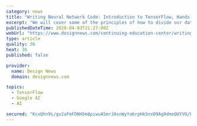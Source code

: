 ```yaml
---
category: news
title: "Writing Neural Network Code: Introduction to TensorFlow, Hands-On"
excerpt: "We will cover some of the principles of how to divide our data sets between the training and testing tasks as well as ways of using the... Now that we have acquainted ourselves with TensorFlow and the development environment, in this penultimate class we will look at how we can take the ANN definitions we worked with early in the week and ..."
publishedDateTime: 2020-04-03T21:27:00Z
webUrl: "https://www.designnews.com/continuing-education-center/writing-neural-network-code-introduction-tensorflow-hands-on"
type: article
quality: 36
heat: 36
published: false

provider:
  name: Design News
  domain: designnews.com

topics:
  - TensorFlow
  - Google AI
  - AI

secured: "KcxQhn9i/gv2aFmFDNH5m8piwuA5mrJAsnWyYabrpHkSnxD9Ag0dmoQUYVO/bVaf32Q97MnprNfhsSSr1aM+AJs7hm4J8b3TWvx+LmPn89HT8aFIeuSb99rFoU72RNmoMYp2hKBWnJ1goXFdEM+7gMsUKSApfQhE81RbrC7Qs/qqIlI4aEBgNh/xlT3lr00FZ6ZWxd348pOJBCUPbRYmhRgWDTh4rqtNlnXv1V0kD2SJjxh7r+FgLleWqRJxxMzoeS0VZxwOmzYa42VgIAcJyj3Z+WhzTWHdZa7gZEnsTUpoHRKnudtDCCHeKqbEfdYJ;lhKsWqvxiSpdjWyzyLjnGw=="
---
```


